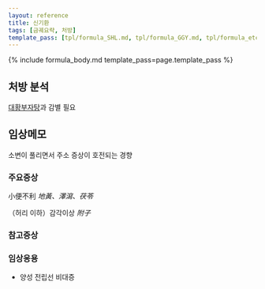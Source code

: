 ```yaml
---
layout: reference
title: 신기환
tags: [금궤요략, 처방]
template_pass: [tpl/formula_SHL.md, tpl/formula_GGY.md, tpl/formula_etc.md]
---
```


{% include formula_body.md template_pass=page.template_pass %}

## 처방 분석

[대황부자탕]({{site.formulaurl}}/대황부자탕)과 감별 필요



## 임상메모

소변이 풀리면서 주소 증상이 호전되는 경향

### 주요증상

小便不利 _地黃、澤瀉、茯苓_

（허리 이하）감각이상 _附子_


### 참고증상


### 임상응용

* 양성 전립선 비대증
